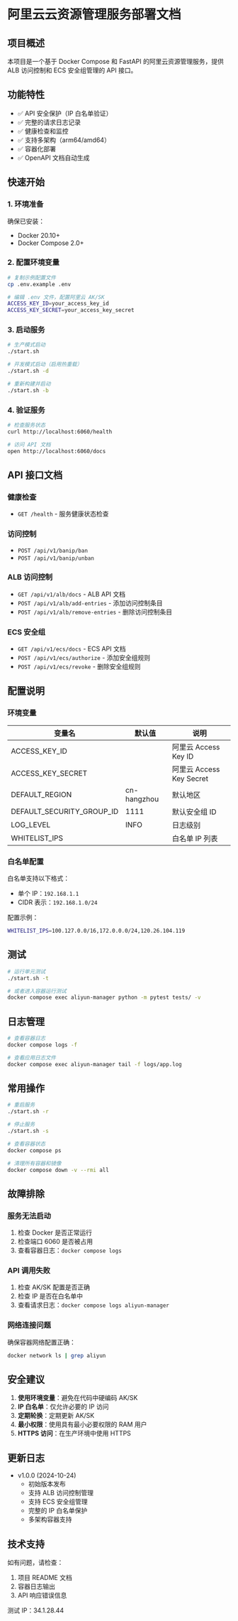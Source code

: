 # 阿里云云资源管理服务部署文档

## 项目概述

本项目是一个基于 Docker Compose 和 FastAPI 的阿里云资源管理服务，提供 ALB 访问控制和 ECS 安全组管理的 API 接口。

## 功能特性

- ✅ API 安全保护（IP 白名单验证）
- ✅ 完整的请求日志记录
- ✅ 健康检查和监控
- ✅ 支持多架构（arm64/amd64）
- ✅ 容器化部署
- ✅ OpenAPI 文档自动生成

## 快速开始

### 1. 环境准备

确保已安装：
- Docker 20.10+
- Docker Compose 2.0+

### 2. 配置环境变量

```bash
# 复制示例配置文件
cp .env.example .env

# 编辑 .env 文件，配置阿里云 AK/SK
ACCESS_KEY_ID=your_access_key_id
ACCESS_KEY_SECRET=your_access_key_secret
```

### 3. 启动服务

```bash
# 生产模式启动
./start.sh

# 开发模式启动（启用热重载）
./start.sh -d

# 重新构建并启动
./start.sh -b
```

### 4. 验证服务

```bash
# 检查服务状态
curl http://localhost:6060/health

# 访问 API 文档
open http://localhost:6060/docs
```

## API 接口文档

### 健康检查
- `GET /health` - 服务健康状态检查

### 访问控制
- `POST /api/v1/banip/ban`
- `POST /api/v1/banip/unban`

### ALB 访问控制
- `GET /api/v1/alb/docs` - ALB API 文档
- `POST /api/v1/alb/add-entries` - 添加访问控制条目
- `POST /api/v1/alb/remove-entries` - 删除访问控制条目

### ECS 安全组
- `GET /api/v1/ecs/docs` - ECS API 文档
- `POST /api/v1/ecs/authorize` - 添加安全组规则
- `POST /api/v1/ecs/revoke` - 删除安全组规则

## 配置说明

### 环境变量

| 变量名 | 默认值 | 说明 |
|--------|--------|------|
| ACCESS_KEY_ID |  | 阿里云 Access Key ID |
| ACCESS_KEY_SECRET |  | 阿里云 Access Key Secret |
| DEFAULT_REGION | cn-hangzhou | 默认地区 |
| DEFAULT_SECURITY_GROUP_ID | 1111 | 默认安全组 ID |
| LOG_LEVEL | INFO | 日志级别 |
| WHITELIST_IPS |  | 白名单 IP 列表 |

### 白名单配置

白名单支持以下格式：
- 单个 IP：`192.168.1.1`
- CIDR 表示：`192.168.1.0/24`

配置示例：
```bash
WHITELIST_IPS=100.127.0.0/16,172.0.0.0/24,120.26.104.119
```

## 测试

```bash
# 运行单元测试
./start.sh -t

# 或者进入容器运行测试
docker compose exec aliyun-manager python -m pytest tests/ -v
```

## 日志管理

```bash
# 查看容器日志
docker compose logs -f

# 查看应用日志文件
docker compose exec aliyun-manager tail -f logs/app.log
```

## 常用操作

```bash
# 重启服务
./start.sh -r

# 停止服务
./start.sh -s

# 查看容器状态
docker compose ps

# 清理所有容器和镜像
docker compose down -v --rmi all
```

## 故障排除

### 服务无法启动

1. 检查 Docker 是否正常运行
2. 检查端口 6060 是否被占用
3. 查看容器日志：`docker compose logs`

### API 调用失败

1. 检查 AK/SK 配置是否正确
2. 检查 IP 是否在白名单中
3. 查看请求日志：`docker compose logs aliyun-manager`

### 网络连接问题

确保容器网络配置正确：
```bash
docker network ls | grep aliyun
```

## 安全建议

1. **使用环境变量**：避免在代码中硬编码 AK/SK
2. **IP 白名单**：仅允许必要的 IP 访问
3. **定期轮换**：定期更新 AK/SK
4. **最小权限**：使用具有最小必要权限的 RAM 用户
5. **HTTPS 访问**：在生产环境中使用 HTTPS

## 更新日志

- v1.0.0 (2024-10-24)
  - 初始版本发布
  - 支持 ALB 访问控制管理
  - 支持 ECS 安全组管理
  - 完整的 IP 白名单保护
  - 多架构容器支持

## 技术支持

如有问题，请检查：
1. 项目 README 文档
2. 容器日志输出
3. API 响应错误信息

测试 IP：34.1.28.44